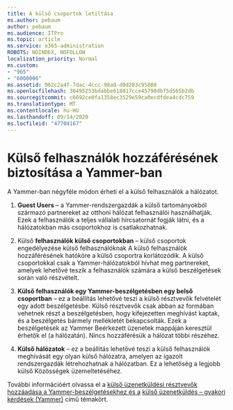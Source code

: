```yaml
---
title: A külső csoportok letiltása
ms.author: pebaum
author: pebaum
ms.audience: ITPro
ms.topic: article
ms.service: o365-administration
ROBOTS: NOINDEX, NOFOLLOW
localization_priority: Normal
ms.custom:
- "965"
- "6000006"
ms.assetid: 962c2a4f-7dac-4ccc-98a8-d0d283c95808
ms.openlocfilehash: 30495253bdabbe618817cce45790dbf5d565b2db
ms.sourcegitcommit: c6692ce0fa1358ec3529e59ca0ecdfdea4cdc759
ms.translationtype: MT
ms.contentlocale: hu-HU
ms.lasthandoff: 09/14/2020
ms.locfileid: "47704167"
---
```

# <a name="how-to-give-access-to-external-users-in-yammer"></a>Külső felhasználók hozzáférésének biztosítása a Yammer-ban

A Yammer-ban négyféle módon érheti el a külső felhasználók a hálózatot.
  
1. **Guest Users** – a Yammer-rendszergazdák a külső tartományokból származó partnereket az otthoni hálózat felhasználói használhatják. Ezek a felhasználók a teljes vállalati hírcsatornát fogják látni, és a hálózatokban más csoportokhoz is csatlakozhatnak.

2. Külső **felhasználók külső csoportokban** – külső csoportok engedélyezése külső felhasználóknak A külső felhasználók hozzáférésének hatóköre a külső csoportra korlátozódik. A külső csoportokkal csak a Yammer-hálózatokból hívhat meg partnereket, amelyek lehetővé teszik a felhasználók számára a külső beszélgetések során való részvételt.

3. **Külső felhasználók egy Yammer-beszélgetésben egy belső csoportban** – ez a beállítás lehetővé teszi a külső résztvevők felvételét egy adott beszélgetésbe. Külső résztvevők csak abban az formában vehetnek részt a beszélgetésben, hogy kifejezetten meghívást kaptak, és a beszélgetés bármely mellékletét bekapcsolták. Ezek a beszélgetések az Yammer Beérkezett üzenetek mappáján keresztül érhetők el (a hálózatán). Nincs hozzáférésük a hálózat többi részéhez.

4. **Külső hálózatok** – ez a beállítás lehetővé teszi a külső felhasználók meghívását egy olyan külső hálózatra, amelyen az igazolt rendszergazdák létrehozhatnak a hálózatban. Ez a lehetőség a legjobb külső Közösségek üzemeltetéséhez.

További információért olvassa el a [külső üzenetküldési résztvevők hozzáadása a Yammer-beszélgetésekhez és a](https://docs.microsoft.com/yammer/work-with-external-users/add-external-participants) [külső üzenetküldés – gyakori kérdések (Yammer)](https://docs.microsoft.com/yammer/work-with-external-users/external-messaging-faq) című témakört.
  